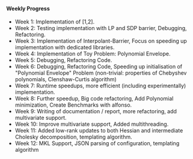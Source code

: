 #### Weekly Progress

* Week 1: Implementation of [1,2]. 
* Week 2: Testing implementation with LP and SDP barrier, Debugging, Refactoring.
* Week 3: Implementation of Interpolant-Barrier, Focus on speeding up implementation with dedicated libraries.
* Week 4: Implementation of Toy Problem: Polynomial Envelope.
* Week 5: Debugging, Refactoring Code.
* Week 6: Debugging, Refactoring Code, Speeding up initialisation of "Polynomial Envelope" Problem
 (non-trivial: properties of Chebyshev polynomials, Clenshaw-Curtis algorithm)
 * Week 7: Runtime speedups, more efficient (including experimentally) implementation.
 * Week 8: Further speedup, Big code refactoring, Add Polynomial minimization, Create Benchmarks with alfonso.
 * Week 9: Writing of documentation / report, more refactoring, add multivariate support.
 * Week 10: Improve multivariate support, Added multithreading.
 * Week 11: Added low-rank updates to both Hessian and intermediate Cholesky decomposition, templating algorithm.
 * Week 12: MKL Support, JSON parsing of configuration, templating algorithm  
